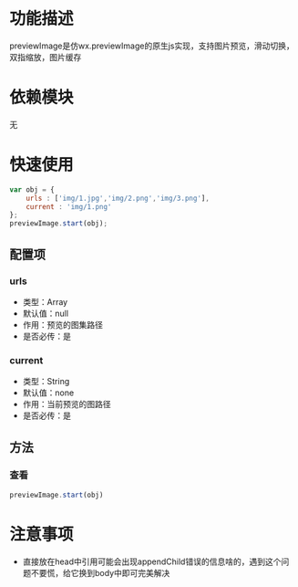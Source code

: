 # 功能描述
previewImage是仿wx.previewImage的原生js实现，支持图片预览，滑动切换，双指缩放，图片缓存

# 依赖模块
无

# 快速使用

```js
var obj = {
    urls : ['img/1.jpg','img/2.png','img/3.png'],
    current : 'img/1.png'
};
previewImage.start(obj);
```

## 配置项

### urls
* 类型：Array
* 默认值：null
* 作用：预览的图集路径
* 是否必传：是
### current
* 类型：String
* 默认值：none
* 作用：当前预览的图路径
* 是否必传：是

## 方法
### 查看
```js
previewImage.start(obj)
```

# 注意事项
* 直接放在head中引用可能会出现appendChild错误的信息啥的，遇到这个问题不要慌，给它换到body中即可完美解决